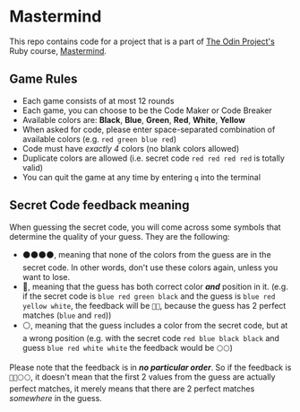 # Mastermind

This repo contains code for a project that is a part of [The Odin Project's](https://www.theodinproject.com) Ruby course, [Mastermind](https://en.wikipedia.org/wiki/Mastermind_(board_game)).

## Game Rules
- Each game consists of at most 12 rounds
- Each game, you can choose to be the Code Maker or Code Breaker
- Available colors are: **Black**, **Blue**, **Green**, **Red**, **White**, **Yellow**
- When asked for code, please enter space-separated combination of available colors (e.g. ``` red green blue red ```)
- Code must have *exactly 4* colors (no blank colors allowed)
- Duplicate colors are allowed (i.e. secret code ``` red red red red ``` is totally valid)
- You can quit the game at any time by entering ``` q ``` into the terminal

## Secret Code feedback meaning
When guessing the secret code, you will come across some symbols that determine the quality of your guess. They are the following:
- ⚫⚫⚫⚫, meaning that none of the colors from the guess are in the secret code. In other words, don't use these colors again, unless you want to lose.
- 🔴, meaning that the guess has both correct color ***and*** position in it. (e.g. if the secret code is ``` blue red green black ``` and the guess is ``` blue red yellow white ```, the feedback will be ``` 🔴🔴 ```, because the guess has 2 perfect matches (``` blue ``` and ``` red ```))
- ⚪, meaning that the guess includes a color from the secret code, but at a wrong position (e.g. with the secret code ``` red blue black black ``` and guess ``` blue red white white ``` the feedback would be ``` ⚪⚪ ```)

Please note that the feedback is in ***no particular order***. So if the feedback is ``` 🔴🔴⚪⚪ ```, it doesn't mean that the first 2 values from the guess are actually perfect matches, it merely means that there are 2 perfect matches *somewhere* in the guess.